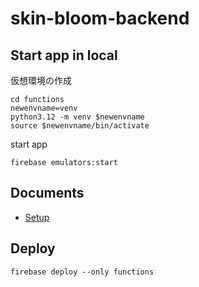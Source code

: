 # skin-bloom-backend

## Start app in local

仮想環境の作成
```
cd functions
newenvname=venv
python3.12 -m venv $newenvname
source $newenvname/bin/activate
```

start app
```
firebase emulators:start
```

## Documents
- [Setup](https://github.com/hikarinabe/skin-bloom-backend/blob/main/docs/setup.md)

## Deploy

```
firebase deploy --only functions
```
